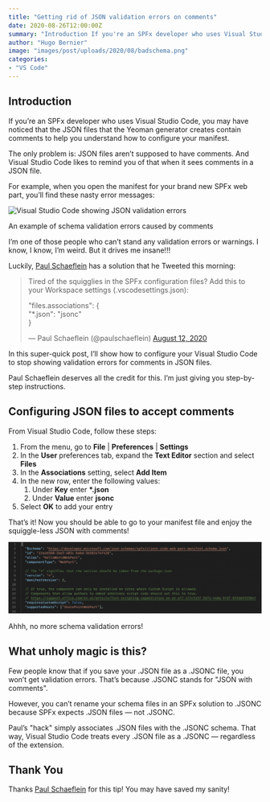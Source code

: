```yaml
---
title: "Getting rid of JSON validation errors on comments"
date: 2020-08-26T12:00:00Z
summary: "Introduction If you're an SPFx developer who uses Visual Studio Code, you may have noticed that the JSON files that the Yeoman generator creates contain comments to help you understand how to configure your manifest. The only problem is: JSON files aren't supposed to have comments."
author: "Hugo Bernier"
image: "images/post/uploads/2020/08/badschema.png"
categories:
- "VS Code"
---
```

## Introduction

If you’re an SPFx developer who uses Visual Studio Code, you may have noticed that the JSON files that the Yeoman generator creates contain comments to help you understand how to configure your manifest.

The only problem is: JSON files aren’t supposed to have comments. And Visual Studio Code likes to remind you of that when it sees comments in a JSON file.

For example, when you open the manifest for your brand new SPFx web part, you’ll find these nasty error messages:

![Visual Studio Code showing JSON validation errors](../../images/post/uploads/2020/08/badschema-1024x314.png)

An example of schema validation errors caused by comments

I’m one of those people who can’t stand any validation errors or warnings. I know, I know, I’m weird. But it drives me insane!!!

Luckily, [Paul Schaeflein](https://twitter.com/paulschaeflein) has a solution that he Tweeted this morning:

> Tired of the squigglies in the SPFx configuration files? Add this to your Workspace settings (.vscodesettings.json):  
>
> "files.associations": {  
> "\*.json": "jsonc"  
> }
>
> — Paul Schaeflein (@paulschaeflein) [August 12, 2020](https://twitter.com/paulschaeflein/status/1293559439195340800?ref_src=twsrc%5Etfw)

In this super-quick post, I’ll show how to configure your Visual Studio Code to stop showing validation errors for comments in JSON files.

Paul Schaeflein deserves all the credit for this. I’m just giving you step-by-step instructions.

## Configuring JSON files to accept comments


From Visual Studio Code, follow these steps:

1. From the menu, go to **File** | **Preferences** | **Settings**
2. In the **User** preferences tab, expand the **Text Editor** section and select **Files**
3. In the **Associations** setting, select **Add Item**
4. In the new row, enter the following values:
    1. Under **Key** enter **\*.json**
    2. Under **Value** enter **jsonc**
5. Select **OK** to add your entry

That’s it! Now you should be able to go to your manifest file and enjoy the squiggle-less JSON with comments!

![Wisual Studio Code showing JSON without validation errors](images/post/uploads/2020/08/goodschema-1024x289.png)

Ahhh, no more schema validation errors!

## What unholy magic is this?


Few people know that if you save your .JSON file as a .JSONC file, you won’t get validation errors. That’s because .JSONC stands for "JSON with comments".

However, you can’t rename your schema files in an SPFx solution to .JSONC because SPFx expects .JSON files — not .JSONC.

Paul’s "hack" simply associates .JSON files with the .JSONC schema. That way, Visual Studio Code treats every .JSON file as a .JSONC — regardless of the extension.

## Thank You


Thanks [Paul Schaeflein](https://twitter.com/paulschaeflein) for this tip! You may have saved my sanity!
